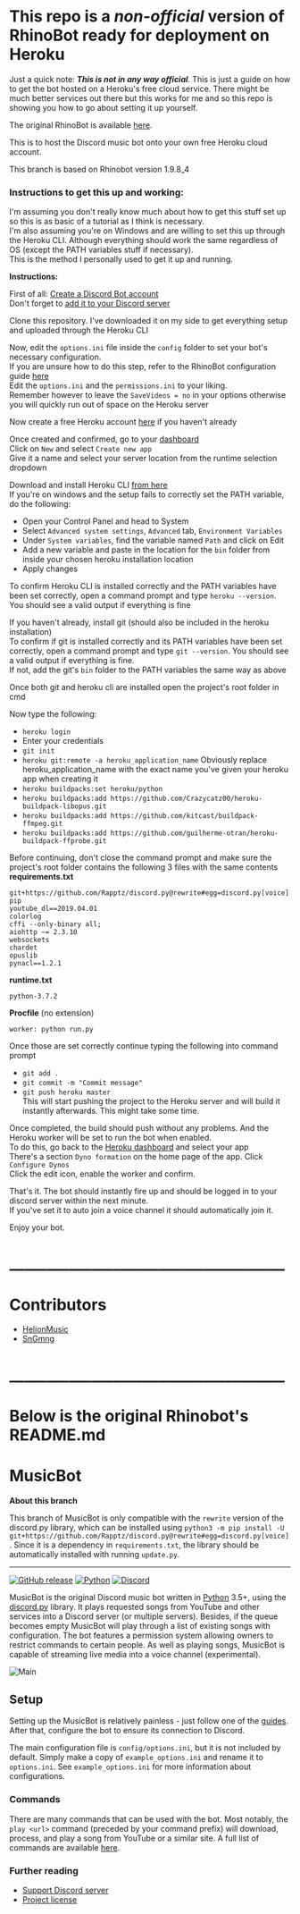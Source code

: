 # This repo is a *non-official* version of RhinoBot ready for deployment on Heroku

Just a quick note: ***This is not in any way official***. This is just a guide on how to get the bot hosted on a Heroku's free cloud service. There might be much better services out there but this works for me and so this repo is showing you how to go about setting it up yourself.  

The original RhinoBot is available [here](https://github.com/Just-Some-Bots/MusicBot).

This is to host the Discord music bot onto your own free Heroku cloud account.

This branch is based on Rhinobot version 1.9.8_4

### Instructions to get this up and working:
I'm assuming you don't really know much about how to get this stuff set up so this is as basic of a tutorial as I think is necessary.  
I'm also assuming you're on Windows and are willing to set this up through the Heroku CLI. Although everything should work the same regardless of OS (except the PATH variables stuff if necessary).  
This is the method I personally used to get it up and running.

**Instructions:**

First of all: [Create a Discord Bot account](https://discordpy.readthedocs.io/en/rewrite/discord.html)  
Don't forget to [add it to your Discord server](https://discordpy.readthedocs.io/en/rewrite/discord.html#inviting-your-bot)  
  
Clone this repository. I've downloaded it on my side to get everything setup and uploaded through the Heroku CLI


Now, edit the `options.ini` file inside the `config` folder to set your bot's necessary configuration.  
If you are unsure how to do this step, refer to the RhinoBot configuration guide [here](https://just-some-bots.github.io/MusicBot/#guidesconfiguration)  
Edit the `options.ini` and the `permissions.ini` to your liking.  
Remember however to leave the `SaveVideos = no` in your options otherwise you will quickly run out of space on the Heroku server


Now create a free Heroku account [here](https://www.heroku.com/) if you haven't already

Once created and confirmed, go to your [dashboard](https://dashboard.heroku.com/apps)  
Click on `New` and select `Create new app`  
Give it a name and select your server location from the runtime selection dropdown

Download and install Heroku CLI [from here](https://devcenter.heroku.com/articles/heroku-cli)  
If you're on windows and the setup fails to correctly set the PATH variable, do the following:  
* Open your Control Panel and head to System  
* Select `Advanced system settings`, `Advanced` tab, `Environment Variables`  
* Under `System variables`, find the variable named `Path` and click on Edit  
* Add a new variable and paste in the location for the `bin` folder from inside your chosen heroku installation location  
* Apply changes  

To confirm Heroku CLI is installed correctly and the PATH variables have been set correctly, open a command prompt and type `heroku --version`. You should see a valid output if everything is fine

  
If you haven't already, install git (should also be included in the heroku installation)  
To confirm if git is installed correctly and its PATH variables have been set correctly, open a command prompt and type `git --version`. You should see a valid output if everything is fine.  
If not, add the git's `bin` folder to the PATH variables the same way as above  

  
Once both git and heroku cli are installed open the project's root folder in cmd

Now type the following:  
* ``heroku login``  
* Enter your credentials  
* ``git init``  
* ``heroku git:remote -a heroku_application_name`` Obviously replace heroku_application_name with the exact name you've given your heroku app when creating it  
* ``heroku buildpacks:set heroku/python``  
* ``heroku buildpacks:add https://github.com/Crazycatz00/heroku-buildpack-libopus.git``  
* ``heroku buildpacks:add https://github.com/kitcast/buildpack-ffmpeg.git``  
* ``heroku buildpacks:add https://github.com/guilherme-otran/heroku-buildpack-ffprobe.git``  

Before continuing, don't close the command prompt and make sure the project's root folder contains the following 3 files with the same contents  
 **requirements.txt**  
```
git+https://github.com/Rapptz/discord.py@rewrite#egg=discord.py[voice]
pip
youtube_dl==2019.04.01
colorlog
cffi --only-binary all; 
aiohttp ~= 2.3.10
websockets
chardet
opuslib
pynacl==1.2.1
```

**runtime.txt**  
```
python-3.7.2
```

 **Procfile** (no extension)  
```
worker: python run.py
```
    
Once those are set correctly continue typing the following into command prompt  
* ``git add .``  
* ``git commit -m "Commit message"``  
* ``git push heroku master``  
This will start pushing the project to the Heroku server and will build it instantly afterwards. This might take some time.

Once completed, the build should push without any problems. And the Heroku worker will be set to run the bot when enabled.  
To do this, go back to the [Heroku dashboard](https://dashboard.heroku.com/) and select your app  
There's a section ``Dyno formation`` on the home page of the app. Click ``Configure Dynos``  
Click the edit icon, enable the worker and confirm.

That's it. The bot should instantly fire up and should be logged in to your discord server within the next minute.  
If you've set it to auto join a voice channel it should automatically join it.

Enjoy your bot.


# _____________________________________
# Contributors

* [HelionMusic](https://github.com/helionmusic)
* [SnGmng](https://github.com/SnGmng)



# _____________________________________ 
# Below is the original Rhinobot's README.md 

# MusicBot

**About this branch**

This branch of MusicBot is only compatible with the `rewrite` version of the discord.py library, which can be installed using `python3 -m pip install -U git+https://github.com/Rapptz/discord.py@rewrite#egg=discord.py[voice]`. Since it is a dependency in `requirements.txt`, the library should be automatically installed with running `update.py`.

---

[![GitHub release](https://img.shields.io/github/release/Just-Some-Bots/MusicBot.svg?style=flat-square)](https://just-some-bots.github.io/MusicBot/)
[![Python](https://img.shields.io/badge/python-3.5%2C%203.6-blue.svg?style=flat-square)](https://www.python.org/downloads/)
[![Discord](https://discordapp.com/api/guilds/129489631539494912/widget.png?style=shield)](https://discord.gg/bots)

MusicBot is the original Discord music bot written in [Python](https://www.python.org "Python homepage") 3.5+, using the [discord.py](https://github.com/Rapptz/discord.py) library. It plays requested songs from YouTube and other services into a Discord server (or multiple servers). Besides, if the queue becomes empty MusicBot will play through a list of existing songs with configuration. The bot features a permission system allowing owners to restrict commands to certain people. As well as playing songs, MusicBot is capable of streaming live media into a voice channel (experimental).

![Main](https://i.imgur.com/EZljY52.png)

## Setup
Setting up the MusicBot is relatively painless - just follow one of the [guides](https://just-some-bots.github.io/MusicBot/). After that, configure the bot to ensure its connection to Discord.

The main configuration file is `config/options.ini`, but it is not included by default. Simply make a copy of `example_options.ini` and rename it to `options.ini`. See `example_options.ini` for more information about configurations.

### Commands

There are many commands that can be used with the bot. Most notably, the `play <url>` command (preceded by your command prefix) will download, process, and play a song from YouTube or a similar site. A full list of commands are available [here](https://just-some-bots.github.io/MusicBot/using/commands/ "Commands").

### Further reading

* [Support Discord server](https://discord.gg/bots)
* [Project license](LICENSE)
